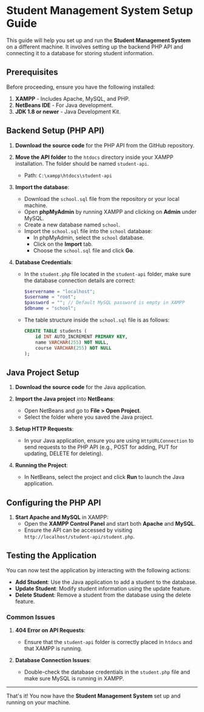 # Student Management System Setup Guide

This guide will help you set up and run the **Student Management System** on a different machine. It involves setting up the backend PHP API and connecting it to a database for storing student information.

## Prerequisites

Before proceeding, ensure you have the following installed:

1. **XAMPP** - Includes Apache, MySQL, and PHP.
2. **NetBeans IDE** - For Java development.
3. **JDK 1.8 or newer** - Java Development Kit.

## Backend Setup (PHP API)

1. **Download the source code** for the PHP API from the GitHub repository.
2. **Move the API folder** to the `htdocs` directory inside your XAMPP installation. The folder should be named `student-api`.
   - Path: `C:\xampp\htdocs\student-api`

3. **Import the database**:
   - Download the `school.sql` file from the repository or your local machine.
   - Open **phpMyAdmin** by running XAMPP and clicking on **Admin** under MySQL.
   - Create a new database named `school`.
   - Import the `school.sql` file into the `school` database:
     - In phpMyAdmin, select the `school` database.
     - Click on the **Import** tab.
     - Choose the `school.sql` file and click **Go**.

4. **Database Credentials**:
   - In the `student.php` file located in the `student-api` folder, make sure the database connection details are correct:
     ```php
     $servername = "localhost";
     $username = "root";
     $password = ""; // Default MySQL password is empty in XAMPP
     $dbname = "school";
     ```

   - The table structure inside the `school.sql` file is as follows:
     ```sql
     CREATE TABLE students (
         id INT AUTO_INCREMENT PRIMARY KEY,
         name VARCHAR(255) NOT NULL,
         course VARCHAR(255) NOT NULL
     );
     ```

## Java Project Setup

1. **Download the source code** for the Java application.
2. **Import the Java project** into **NetBeans**:
   - Open NetBeans and go to **File > Open Project**.
   - Select the folder where you saved the Java project.
   
3. **Setup HTTP Requests**:
   - In your Java application, ensure you are using `HttpURLConnection` to send requests to the PHP API (e.g., POST for adding, PUT for updating, DELETE for deleting).
   
4. **Running the Project**:
   - In NetBeans, select the project and click **Run** to launch the Java application.

## Configuring the PHP API

1. **Start Apache and MySQL** in XAMPP:
   - Open the **XAMPP Control Panel** and start both **Apache** and **MySQL**.
   - Ensure the API can be accessed by visiting `http://localhost/student-api/student.php`.

## Testing the Application

You can now test the application by interacting with the following actions:

- **Add Student**: Use the Java application to add a student to the database.
- **Update Student**: Modify student information using the update feature.
- **Delete Student**: Remove a student from the database using the delete feature.

### Common Issues

1. **404 Error on API Requests**:
   - Ensure that the `student-api` folder is correctly placed in `htdocs` and that XAMPP is running.

2. **Database Connection Issues**:
   - Double-check the database credentials in the `student.php` file and make sure MySQL is running in XAMPP.

---

That's it! You now have the **Student Management System** set up and running on your machine.
